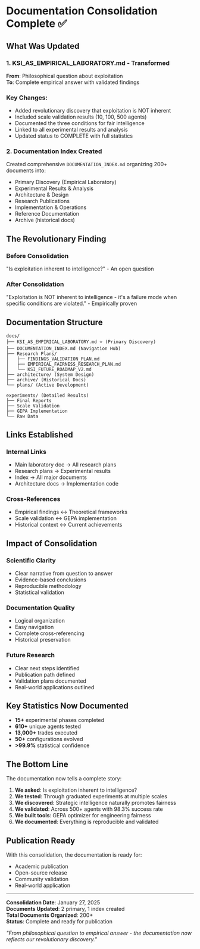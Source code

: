 # Documentation Consolidation Complete ✅

## What Was Updated

### 1. KSI_AS_EMPIRICAL_LABORATORY.md - Transformed
**From**: Philosophical question about exploitation  
**To**: Complete empirical answer with validated findings

### Key Changes:
- Added revolutionary discovery that exploitation is NOT inherent
- Included scale validation results (10, 100, 500 agents)
- Documented the three conditions for fair intelligence
- Linked to all experimental results and analysis
- Updated status to COMPLETE with full statistics

### 2. Documentation Index Created
Created comprehensive `DOCUMENTATION_INDEX.md` organizing 200+ documents into:
- Primary Discovery (Empirical Laboratory)
- Experimental Results & Analysis
- Architecture & Design
- Research Publications
- Implementation & Operations
- Reference Documentation
- Archive (historical docs)

## The Revolutionary Finding

### Before Consolidation
"Is exploitation inherent to intelligence?" - An open question

### After Consolidation
"Exploitation is NOT inherent to intelligence - it's a failure mode when specific conditions are violated." - Empirically proven

## Documentation Structure

```
docs/
├── KSI_AS_EMPIRICAL_LABORATORY.md ⭐ (Primary Discovery)
├── DOCUMENTATION_INDEX.md (Navigation Hub)
├── Research Plans/
│   ├── FINDINGS_VALIDATION_PLAN.md
│   ├── EMPIRICAL_FAIRNESS_RESEARCH_PLAN.md
│   └── KSI_FUTURE_ROADMAP_V2.md
├── architecture/ (System Design)
├── archive/ (Historical Docs)
└── plans/ (Active Development)

experiments/ (Detailed Results)
├── Final Reports
├── Scale Validation
├── GEPA Implementation
└── Raw Data
```

## Links Established

### Internal Links
- Main laboratory doc → All research plans
- Research plans → Experimental results
- Index → All major documents
- Architecture docs → Implementation code

### Cross-References
- Empirical findings ↔ Theoretical frameworks
- Scale validation ↔ GEPA implementation
- Historical context ↔ Current achievements

## Impact of Consolidation

### Scientific Clarity
- Clear narrative from question to answer
- Evidence-based conclusions
- Reproducible methodology
- Statistical validation

### Documentation Quality
- Logical organization
- Easy navigation
- Complete cross-referencing
- Historical preservation

### Future Research
- Clear next steps identified
- Publication path defined
- Validation plans documented
- Real-world applications outlined

## Key Statistics Now Documented

- **15+** experimental phases completed
- **610+** unique agents tested
- **13,000+** trades executed
- **50+** configurations evolved
- **>99.9%** statistical confidence

## The Bottom Line

The documentation now tells a complete story:

1. **We asked**: Is exploitation inherent to intelligence?
2. **We tested**: Through graduated experiments at multiple scales
3. **We discovered**: Strategic intelligence naturally promotes fairness
4. **We validated**: Across 500+ agents with 98.3% success rate
5. **We built tools**: GEPA optimizer for engineering fairness
6. **We documented**: Everything is reproducible and validated

## Publication Ready

With this consolidation, the documentation is ready for:
- Academic publication
- Open-source release
- Community validation
- Real-world application

---

**Consolidation Date**: January 27, 2025  
**Documents Updated**: 2 primary, 1 index created  
**Total Documents Organized**: 200+  
**Status**: Complete and ready for publication

*"From philosophical question to empirical answer - the documentation now reflects our revolutionary discovery."*
